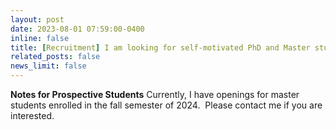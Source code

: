 ```yaml
---
layout: post
date: 2023-08-01 07:59:00-0400
inline: false
title: [Recruitment] I am looking for self-motivated PhD and Master students to work on research projects in wireless networking and ubiquitous computing.  Click here for the recruitment information.
related_posts: false
news_limit: false
---
```


<strong>Notes for Prospective Students</strong>
Currently, I have openings for master students enrolled in the fall semester of 2024. 
Please contact me if you are interested. 
